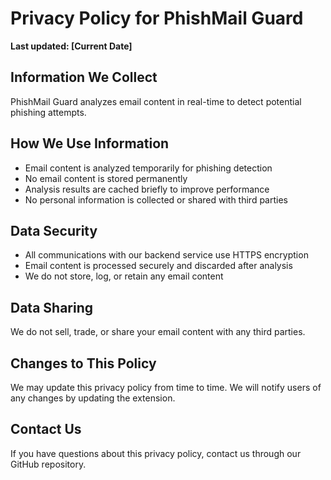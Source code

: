 # Privacy Policy for PhishMail Guard

**Last updated: [Current Date]**

## Information We Collect
PhishMail Guard analyzes email content in real-time to detect potential phishing attempts. 

## How We Use Information
- Email content is analyzed temporarily for phishing detection
- No email content is stored permanently
- Analysis results are cached briefly to improve performance
- No personal information is collected or shared with third parties

## Data Security
- All communications with our backend service use HTTPS encryption
- Email content is processed securely and discarded after analysis
- We do not store, log, or retain any email content

## Data Sharing
We do not sell, trade, or share your email content with any third parties.

## Changes to This Policy
We may update this privacy policy from time to time. We will notify users of any changes by updating the extension.

## Contact Us
If you have questions about this privacy policy, contact us through our GitHub repository.